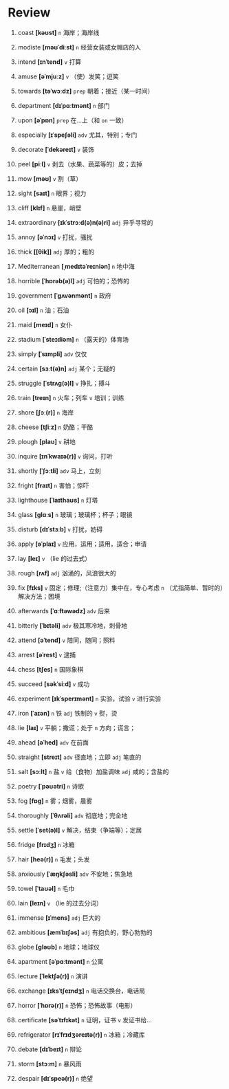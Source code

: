# Review
1. coast **[kəʊst]** `n` 海岸；海岸线

2. modiste **[məʊˈdiːst]** `n` 经营女装或女帽店的人

3. intend **[ɪnˈtend]** `v` 打算

4. amuse **[əˈmjuːz]** `v` （使）发笑；逗笑

5. towards **[təˈwɔːdz]** `prep` 朝着；接近（某一时间）

6. department **[dɪˈpɑːtmənt]** `n` 部门

7. upon **[əˈpɒn]** `prep` 在...上（和 `on` 一致）

8. especially **[ɪˈspeʃəli]** `adv` 尤其，特别；专门

9. decorate **[ˈdekəreɪt]** `v` 装饰

10. peel **[piːl]** `v` 剥去（水果、蔬菜等的）皮；去掉

11. mow **[məʊ]** `v` 割（草）

12. sight **[saɪt]** `n` 眼界；视力

13. cliff **[klɪf]** `n` 悬崖，峭壁

14. extraordinary **[ɪkˈstrɔːd(ə)n(ə)ri]** `adj` 异乎寻常的

15. annoy **[əˈnɔɪ]** `v` 打扰，骚扰

16. thick **[[θik]]** `adj` 厚的；粗的

17. Mediterranean **[ˌmedɪtəˈreɪniən]** `n` 地中海

18. horrible **[ˈhɒrəb(ə)l]** `adj` 可怕的；恐怖的

19. government **[ˈɡʌvənmənt]** `n` 政府

20. oil **[ɔɪl]** `n` 油；石油

21. maid **[meɪd]** `n` 女仆

22. stadium **[ˈsteɪdiəm]** `n` （露天的）体育场

23. simply **[ˈsɪmpli]** `adv` 仅仅

24. certain **[sɜːt(ə)n]** `adj` 某个；无疑的

25. struggle **[ˈstrʌɡ(ə)l]** `v` 挣扎；搏斗

26. train **[treɪn]** `n` 火车；列车 `v` 培训；训练

27. shore **[ʃɔː(r)]** `n` 海岸

28. cheese **[tʃiːz]** `n` 奶酪；干酪

29. plough **[plaʊ]** `v` 耕地

30. inquire **[ɪnˈkwaɪə(r)]** `v` 询问，打听

31. shortly **[ˈʃɔːtli]** `adv` 马上，立刻

32. fright **[fraɪt]** `n` 害怕；惊吓

33. lighthouse **[ˈlaɪthaʊs]** `n` 灯塔

34. glass **[ɡlɑːs]** `n` 玻璃；玻璃杯；杯子；眼镜

35. disturb **[dɪˈstɜːb]** `v` 打扰，妨碍

36. apply **[əˈplaɪ]** `v` 应用，运用；适用，适合；申请

37. lay **[leɪ]** `v` （lie 的过去式）

38. rough **[rʌf]** `adj` 汹涌的，风浪很大的

39. fix **[fɪks]** `v` 固定；修理;（注意力）集中在，专心考虑 `n` （尤指简单、暂时的）解决方法；困境

40. afterwards **[ˈɑːftəwədz]** `adv` 后来

41. bitterly **[ˈbɪtəli]** `adv` 极其寒冷地，刺骨地

42. attend **[əˈtend]** `v` 陪同，随同；照料

43. arrest **[əˈrest]** `v` 逮捕

44. chess **[tʃes]** `n` 国际象棋

45. succeed **[səkˈsiːd]** `v` 成功

46. experiment **[ɪkˈsperɪmənt]** `n` 实验，试验 `v` 进行实验

47. iron **[ˈaɪən]** `n` 铁 `adj` 铁制的 `v` 熨，烫

48. lie **[laɪ]** `v` 平躺；撒谎；处于 `n` 方向；谎言；

49. ahead **[əˈhed]** `adv` 在前面

50. straight **[streɪt]** `adv` 径直地；立即 `adj` 笔直的

51. salt **[sɔːlt]** `n` 盐 `v` 给（食物）加盐调味 `adj` 咸的；含盐的

52. poetry **[ˈpəʊətri]** `n` 诗歌

53. fog **[fɒɡ]** `n` 雾；烟雾，晨雾

54. thoroughly **[ˈθʌrəli]** `adv` 彻底地；完全地

55. settle **[ˈset(ə)l]** `v` 解决，结束（争端等）；定居

56. fridge **[frɪdʒ]** `n` 冰箱

57. hair **[heə(r)]** `n` 毛发；头发

58. anxiously **[ˈæŋkʃəsli]** `adv` 不安地；焦急地

59. towel **[ˈtaʊəl]** `n` 毛巾

60. lain **[leɪn]** `v` （lie 的过去分词）

61. immense **[ɪˈmens]** `adj` 巨大的

62. ambitious **[æmˈbɪʃəs]** `adj` 有抱负的，野心勃勃的

63. globe **[ɡləʊb]** `n` 地球；地球仪

64. apartment **[əˈpɑːtmənt]** `n` 公寓

65. lecture **[ˈlektʃə(r)]** `n` 演讲

66. exchange **[ɪksˈtʃeɪndʒ]** `n` 电话交换台，电话局

67. horror **[ˈhɒrə(r)]** `n` 恐怖；恐怖故事（电影）

68. certificate **[səˈtɪfɪkət]** `n` 证明，证书 `v` 发证书给...

69. refrigerator **[rɪˈfrɪdʒəreɪtə(r)]** `n` 冰箱；冷藏库

70. debate **[dɪˈbeɪt]** `n` 辩论

71. storm **[stɔːm]** `n` 暴风雨

72. despair **[dɪˈspeə(r)]** `n` 绝望

